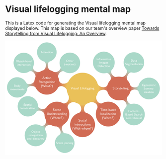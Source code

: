 
# Visual lifelogging mental map

This is a Latex code for generating the Visual lifelogging mental map displayed below. This map is based on our team's overview paper [Towards Storytelling from
Visual Lifelogging: An Overview](http://arxiv.org/pdf/1507.06120.pdf).

![Lifelogging](lifelogging.png "Lifelogging")

